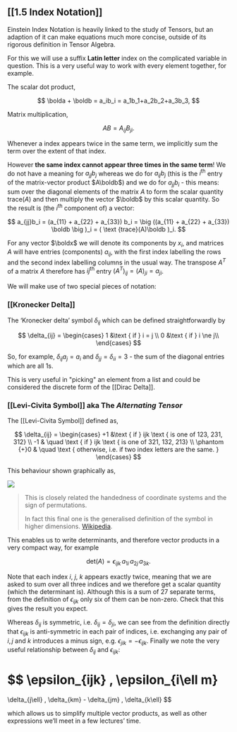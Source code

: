 ## [[1.5 Index Notation]]

Einstein Index Notation is heavily linked to the study of Tensors, but an adaption of it can make equations much more concise, outside of its rigorous definition in Tensor Algebra.

For this we will use a suffix **Latin letter** index on the complicated variable in question. This is a very useful way to work with every element together, for example.

The scalar dot product,

$$
\bolda + \boldb = a_ib_i = a_1b_1+a_2b_2+a_3b_3,
$$

Matrix multiplication,

$$
AB = A_{ij}B_{ji}.
$$

Whenever a index appears twice in the same term, we implicitly sum the term over the extent of that index.

However **the same index cannot appear three times in the same term**! We do not have a meaning for $a_{jj}b_j$ whereas we do for $a_{ij}b_j$ (this is the $i^\mathrm {th}$ entry of the matrix-vector product $A\boldb$) and we do for $a_{jj}b_i$ - this means: sum over the diagonal elements of the matrix $A$ to form the scalar quantity $\mathrm {trace}(A)$ and then multiply the vector $\boldb$ by this scalar quantity. So the result is (the $i^\mathrm {th}$ component of) a vector:

$$
a_{jj}b_i
= (a_{11} + a_{22} + a_{33}) b_i
= \big ((a_{11} + a_{22} + a_{33}) \boldb \big )_i
= ( \text {trace}(A)\boldb )_i.
$$

For any vector $\boldx$ we will denote its components by $x_i$, and matrices $A$ will have entries (components) $a_{ij}$, with the first index labelling the rows and the second index labelling columns in the usual way. The transpose $A^T$ of a matrix $A$ therefore has $ij^{\mathrm {th}}$ entry $(A^T)_{ij}=(A)_{ji}=a_{ji}$.

We will make use of two special pieces of notation:

### [[Kronecker Delta]]

The ‘Kronecker delta’ symbol $\delta _{ij}$ which can be defined straightforwardly by

$$
\delta_{ij} = \begin{cases}
1 &\text { if } i = j  \\
0 &\text { if } i \ne j\\
\end{cases}
$$

So, for example, $\delta_{ij} a_j = a_i$ and $\delta_{jj} = \delta_{ii} = 3$ - the sum of the diagonal entries which are all 1s.

This is very useful in "picking" an element from a list and could be considered the discrete form of the [[Dirac Delta]].

### [[Levi-Civita Symbol]] aka The _Alternating Tensor_ 

The [[Levi-Civita Symbol]] defined as,

$$
\delta_{ij} = \begin{cases}
+1 &\text { if } ijk \text { is one of 123, 231, 312} \\
-1 & \quad \text { if } ijk \text { is one of 321, 132, 213} \\
\phantom {+}0 & \quad \text { otherwise, i.e. if two index letters are the same. }
\end{cases}
$$

This behaviour shown graphically as,

![](https://upload.wikimedia.org/wikipedia/commons/thumb/5/50/Permutation_indices_3d_numerical.svg/420px-Permutation_indices_3d_numerical.svg.png)

> This is closely related the handedness of coordinate systems and the sign of permutations.
> 
> In fact this final one is the generalised definition of the symbol in higher dimensions. [Wikipedia](https://en.wikipedia.org/wiki/Levi-Civita_symbol#Generalization_to_n_dimensions).

This enables us to write determinants, and therefore vector products in a very compact way, for example

$$
\mathrm {det}(A) = \epsilon _{ijk} \, a_{1i} \, a_{2j} \, a_{3k}.
$$

Note that each index $i$, $j$, $k$ appears exactly twice, meaning that we are asked to sum over all three indices and we therefore get a scalar quantity (which the determinant is). Although this is a sum of 27 separate terms, from the definition of $\epsilon _{ijk}$ only six of them can be non-zero. Check that this gives the result you expect.

Whereas $\delta _{ij}$ is symmetric, i.e. $\delta _{ij}=\delta _{ji}$, we can see from the definition directly that $\epsilon _{ijk}$ is anti-symmetric in each pair of indices, i.e. exchanging any pair of $i,j$ and $k$ introduces a minus sign, e.g. $\epsilon _{jik}=-\epsilon _{ijk}$. Finally we note the very useful relationship between $\delta _{ij}$ and $\epsilon _{ijk}$:

$$
\epsilon_{ijk} \, \epsilon_{i\ell m} 
=
\delta_{j\ell} \, \delta_{km} - \delta_{jm} \, \delta_{k\ell}
$$

which allows us to simplify multiple vector products, as well as other expressions we’ll meet in a few lectures’ time.